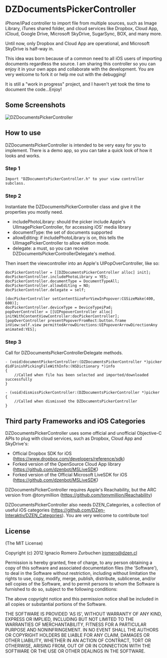 # DZDocumentsPickerController

iPhone/iPad controller to import file from multiple sources, such as Image Library, iTunes shared folder, and cloud services like Dropbox, Cloud App, iCloud, Google Drive, Microsoft SkyDrive, SugarSync, BOX, and many more.

Until now, only Dropbox and Cloud App are operational, and Microsoft SkyDrive is half-way in.

This idea was born because of a common need to all iOS users of importing documents regardless the source. I am sharing this controller so you can enjoy it in your own apps and collaborate with the development. You are very welcome to fork it or help me out with the debugging!

It is still a "work in progress" project, and I haven't yet took the time to document the code…Enjoy!

## Some Screenshots
![DZDocumentsPickerController](http://www.dzen.cl/github/DZDocumentsPickerController.jpg)

## How to use
DZDocumentsPickerController is intended to be very easy for you to implement.
There is a demo app, so you can take a quick look of how it looks and works.

### Step 1
```
Import "DZDocumentsPickerController.h" to your view controller subclass.
```

### Step 2
Instantiate the DZDocumentsPickerController class and give it the properties you mostly need.
- includePhotoLibrary: should the picker include Apple's UIImagePickerController, for accessing iOS' media library
- documentType: the set of documents supported
- allowEditing: if includePhotoLibrary is on, this tells the UIImagePickerController to allow edition mode.
- delegate: a must, so you can receive DZDocumentsPickerControllerDelegate's method.

Then insert the viewcontroller into an Apple's UIPopOverController, like so:
```
docPickerController = [[DZDocumentsPickerController alloc] init];
docPickerController.includePhotoLibrary = YES;
docPickerController.documentType = DocumentTypeAll;
docPickerController.allowEditing = NO;
docPickerController.delegate = self;
    
[docPickerController setContentSizeForViewInPopover:CGSizeMake(400, 600)];
docPickerController.deviceType = DeviceTypeiPad;
popOverController = [[UIPopoverController alloc] initWithContentViewController:docPickerController];
[popOverController presentPopoverFromRect:button.frame inView:self.view permittedArrowDirections:UIPopoverArrowDirectionAny animated:YES];
```

### Step 3
Call for DZDocumentsPickerControllerDelegate methods.
```
- (void)documentPickerController:(DZDocumentsPickerController *)picker didFinishPickingFileWithInfo:(NSDictionary *)info
{
    //Called when file has been selected and imported/downloaded successfully
}

- (void)dismissPickerController:(DZDocumentsPickerController *)picker
{
    //Called when dismissed the DZDocumentsPickerController
}
```

## Third party Frameworks and iOS Categories

DZDocumentsPickerController uses some official and unofficial Objective-C APIs to plug with cloud services, such as Dropbox, Cloud App and SkyDrive's:
- Official Dropbox SDK for iOS (https://www.dropbox.com/developers/reference/sdk)
- Forked version of the OpenSource Cloud App library (https://github.com/dzenbot/MSLiveSDK)
- Forked version of the Official Microsoft LiveSDK for iOS (https://github.com/dzenbot/MSLiveSDK)

DZDocumentsPickerController requires Apple's Reachability, but the ARC version from @tonymillion (https://github.com/tonymillion/Reachability)

DZDocumentsPickerController also needs DZEN_Categories, a collection of useful iOS categories (https://github.com/DZen-Interaktiv/DZEN_Categories). You are very welcome to contribute too!

## License
(The MIT License)

Copyright (c) 2012 Ignacio Romero Zurbuchen <iromero@dzen.cl>

Permission is hereby granted, free of charge, to any person obtaining a copy of this software and associated documentation files (the 'Software'), to deal in the Software without restriction, including without limitation the rights to use, copy, modify, merge, publish, distribute, sublicense, and/or sell copies of the Software, and to permit persons to whom the Software is furnished to do so, subject to the following conditions:

The above copyright notice and this permission notice shall be included in all copies or substantial portions of the Software.

THE SOFTWARE IS PROVIDED 'AS IS', WITHOUT WARRANTY OF ANY KIND, EXPRESS OR IMPLIED, INCLUDING BUT NOT LIMITED TO THE WARRANTIES OF MERCHANTABILITY, FITNESS FOR A PARTICULAR PURPOSE AND NONINFRINGEMENT. IN NO EVENT SHALL THE AUTHORS OR COPYRIGHT HOLDERS BE LIABLE FOR ANY CLAIM, DAMAGES OR OTHER LIABILITY, WHETHER IN AN ACTION OF CONTRACT, TORT OR OTHERWISE, ARISING FROM, OUT OF OR IN CONNECTION WITH THE SOFTWARE OR THE USE OR OTHER DEALINGS IN THE SOFTWARE.